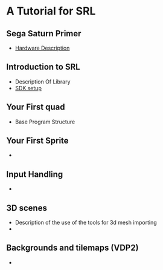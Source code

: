 # A Tutorial for SRL

## Sega Saturn Primer
- [Hardware Description](hardware.md)

## Introduction to SRL
- Description Of Library
- [SDK setup](https://github.com/ReyeMe/SaturnRingLib)

## Your First quad
- Base Program Structure

## Your First Sprite
- 

## Input Handling
- 

## 3D scenes
- Description of the use of the tools for 3d mesh importing
- 

## Backgrounds and tilemaps (VDP2)
- 
